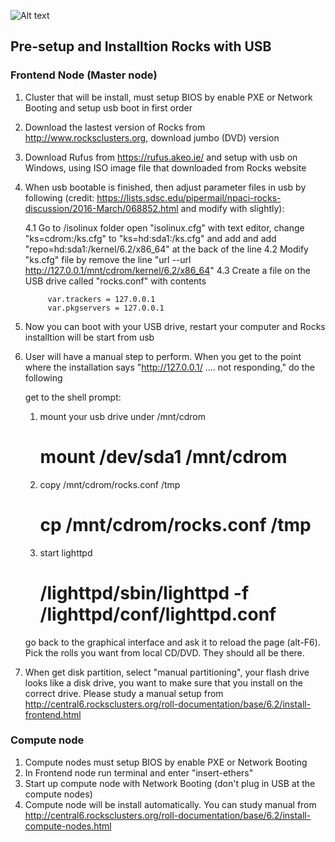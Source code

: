 ![Alt text](http://i1-linux.softpedia-static.com/screenshots/Rocks-Cluster_1.png)

## Pre-setup and Installtion Rocks with USB

### Frontend Node (Master node)

1) Cluster that will be install, must setup BIOS by enable PXE or Network Booting and setup usb boot in first order
2) Download the lastest version of Rocks from http://www.rocksclusters.org, download jumbo (DVD) version
3) Download Rufus from https://rufus.akeo.ie/ and setup with usb on Windows, using ISO image file that downloaded from Rocks website
4) When usb bootable is finished, then adjust parameter files in usb by following (credit: https://lists.sdsc.edu/pipermail/npaci-rocks-discussion/2016-March/068852.html and modify with slightly):

    4.1 Go to /isolinux folder open "isolinux.cfg" with text editor, change "ks=cdrom:/ks.cfg" to "ks=hd:sda1:/ks.cfg" and add and add "repo=hd:sda1:/kernel/6.2/x86_64" at the back of the line
    4.2 Modify "ks.cfg" file by remove the line "url --url http://127.0.0.1/mnt/cdrom/kernel/6.2/x86_64"
    4.3 Create a file on the USB drive called "rocks.conf" with contents
 
            var.trackers = 127.0.0.1
            var.pkgservers = 127.0.0.1
    
5) Now you can boot with your USB drive, restart your computer and Rocks installtion will be start from usb
6) User will have a manual step to perform. When you get to the point where the installation says "http://127.0.0.1/ .... not responding," do the following
        
    get to the shell prompt: <ctrl-alt-F2>
        
    1. mount your usb drive under /mnt/cdrom      
          # mount /dev/sda1 /mnt/cdrom  
    2. copy /mnt/cdrom/rocks.conf /tmp
          # cp /mnt/cdrom/rocks.conf /tmp
    3. start lighttpd
          # /lighttpd/sbin/lighttpd -f /lighttpd/conf/lighttpd.conf
 
    go back to the graphical interface and ask it to reload the page (alt-F6). Pick the rolls you want from local CD/DVD. They should all be there.
 
7) When get disk partition, select "manual partitioning", your flash drive looks like a disk drive, you want to make sure that you install on the correct drive. Please study a manual setup from http://central6.rocksclusters.org/roll-documentation/base/6.2/install-frontend.html

### Compute node

1) Compute nodes must setup BIOS by enable PXE or Network Booting
2) In Frontend node run terminal and enter "insert-ethers" 
3) Start up compute node with Network Booting (don't plug in USB at the compute nodes)
4) Compute node will be install automatically. You can study manual from http://central6.rocksclusters.org/roll-documentation/base/6.2/install-compute-nodes.html

